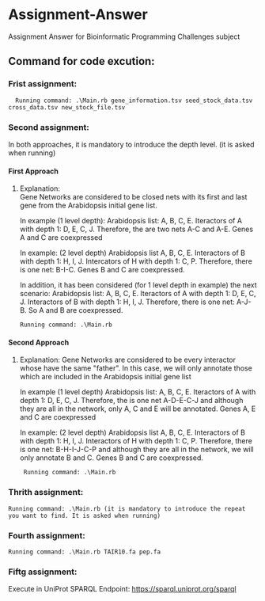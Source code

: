 # Assignment-Answer
Assignment Answer for Bioinformatic Programming Challenges subject

## Command for code excution:

### Frist assignment: 
      Running command: .\Main.rb gene_information.tsv seed_stock_data.tsv cross_data.tsv new_stock_file.tsv 
  
### Second assignment: 
In both approaches, it is mandatory to introduce the depth level. (it is asked when running)
#### First Approach
1.  Explanation:  
    Gene Networks are considered to be closed nets with its first and last gene from the Arabidopsis initial gene list.
    
    In example (1 level depth): Arabidopsis list: A, B, C, E. Iteractors of A with depth 1: D, E, C, J. Therefore, the are two nets A-C and A-E. Genes A and C are coexpressed 
    
    In example: (2 level depth) Arabidopsis list A, B, C, E. Interactors of B with depth 1: H, I, J. Intercators of H with depth 1: C, P. Therefore, there is one net: B-I-C. Genes B and C are coexpressed. 
    
    In addition, it has been considered (for 1 level depth in example) the next scenario:  Arabidopsis list: A, B, C, E. Iteractors of A with depth 1: D, E, C, J. Interactors of B with depth 1: H, I, J. Therefore, there is one net: A-J-B. So A and B are coexpressed.
          
        Running command: .\Main.rb 
#### Second Approach 
1. Explanation: 
    Gene Networks are considered to be every interactor whose have the same "father". In this case, we will only annotate those which are included in the Arabidopsis initial gene list 
    
    In example (1 level depth) Arabidopsis list: A, B, C, E. Iteractors of A with depth 1: D, E, C, J. Therefore, the is one net A-D-E-C-J and although they are all in the network, only A, C and E  will be annotated. Genes A, E and C are coexpressed
    
    In example: (2 level depth) Arabidopsis list A, B, C, E. Interactors of B with depth 1: H, I, J. Interactors of H with depth 1: C, P. Therefore, there is one net: B-H-I-J-C-P and although they are all in the network, we will only annotate B and C. Genes B and C are coexpressed.
    
        Running command: .\Main.rb
   
### Thrith assignment: 
    Running command: .\Main.rb (it is mandatory to introduce the repeat you want to find. It is asked when running) 

### Fourth assignment: 
    Running command: .\Main.rb TAIR10.fa pep.fa
    
### Fiftg assignment:
Execute in UniProt SPARQL Endpoint: https://sparql.uniprot.org/sparql

